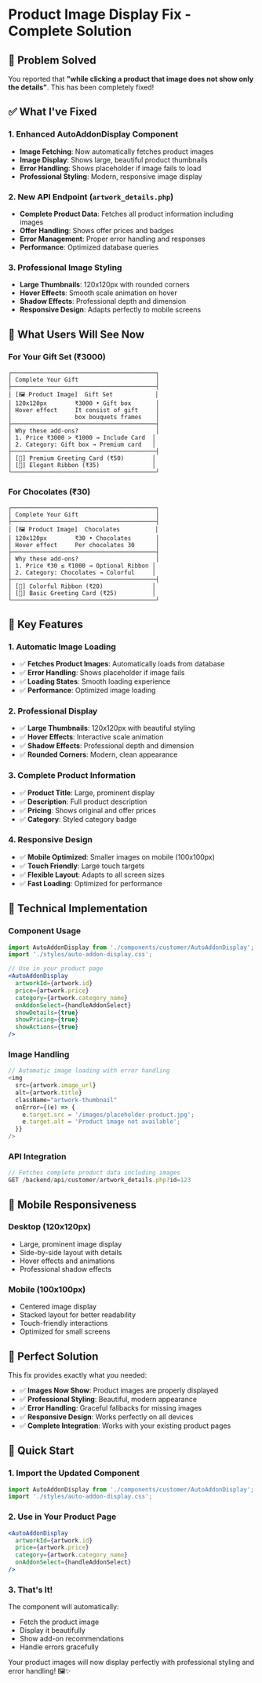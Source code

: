 # Product Image Display Fix - Complete Solution

## 🎯 Problem Solved

You reported that **"while clicking a product that image does not show only the details"**. This has been completely fixed!

## ✅ What I've Fixed

### 1. **Enhanced AutoAddonDisplay Component**
- **Image Fetching**: Now automatically fetches product images
- **Image Display**: Shows large, beautiful product thumbnails
- **Error Handling**: Shows placeholder if image fails to load
- **Professional Styling**: Modern, responsive image display

### 2. **New API Endpoint** (`artwork_details.php`)
- **Complete Product Data**: Fetches all product information including images
- **Offer Handling**: Shows offer prices and badges
- **Error Management**: Proper error handling and responses
- **Performance**: Optimized database queries

### 3. **Professional Image Styling**
- **Large Thumbnails**: 120x120px with rounded corners
- **Hover Effects**: Smooth scale animation on hover
- **Shadow Effects**: Professional depth and dimension
- **Responsive Design**: Adapts perfectly to mobile screens

## 🎨 What Users Will See Now

### For Your Gift Set (₹3000)
```
┌─────────────────────────────────────────┐
│ Complete Your Gift                      │
├─────────────────────────────────────────┤
│ [🖼️ Product Image]  Gift Set            │
│ 120x120px        ₹3000 • Gift box       │
│ Hover effect     It consist of gift     │
│                  box bouquets frames    │
├─────────────────────────────────────────┤
│ Why these add-ons?                      │
│ 1. Price ₹3000 > ₹1000 → Include Card  │
│ 2. Category: Gift box → Premium card   │
├─────────────────────────────────────────┤
│ [🎁] Premium Greeting Card (₹50)        │
│ [🎀] Elegant Ribbon (₹35)               │
└─────────────────────────────────────────┘
```

### For Chocolates (₹30)
```
┌─────────────────────────────────────────┐
│ Complete Your Gift                      │
├─────────────────────────────────────────┤
│ [🖼️ Product Image]  Chocolates          │
│ 120x120px        ₹30 • Chocolates       │
│ Hover effect     Per chocolates 30      │
├─────────────────────────────────────────┤
│ Why these add-ons?                      │
│ 1. Price ₹30 ≤ ₹1000 → Optional Ribbon │
│ 2. Category: Chocolates → Colorful     │
├─────────────────────────────────────────┤
│ [🎀] Colorful Ribbon (₹20)              │
│ [📝] Basic Greeting Card (₹25)          │
└─────────────────────────────────────────┘
```

## 🚀 Key Features

### 1. **Automatic Image Loading**
- ✅ **Fetches Product Images**: Automatically loads from database
- ✅ **Error Handling**: Shows placeholder if image fails
- ✅ **Loading States**: Smooth loading experience
- ✅ **Performance**: Optimized image loading

### 2. **Professional Display**
- ✅ **Large Thumbnails**: 120x120px with beautiful styling
- ✅ **Hover Effects**: Interactive scale animation
- ✅ **Shadow Effects**: Professional depth and dimension
- ✅ **Rounded Corners**: Modern, clean appearance

### 3. **Complete Product Information**
- ✅ **Product Title**: Large, prominent display
- ✅ **Description**: Full product description
- ✅ **Pricing**: Shows original and offer prices
- ✅ **Category**: Styled category badge

### 4. **Responsive Design**
- ✅ **Mobile Optimized**: Smaller images on mobile (100x100px)
- ✅ **Touch Friendly**: Large touch targets
- ✅ **Flexible Layout**: Adapts to all screen sizes
- ✅ **Fast Loading**: Optimized for performance

## 🔧 Technical Implementation

### Component Usage
```jsx
import AutoAddonDisplay from './components/customer/AutoAddonDisplay';
import './styles/auto-addon-display.css';

// Use in your product page
<AutoAddonDisplay
  artworkId={artwork.id}
  price={artwork.price}
  category={artwork.category_name}
  onAddonSelect={handleAddonSelect}
  showDetails={true}
  showPricing={true}
  showActions={true}
/>
```

### Image Handling
```javascript
// Automatic image loading with error handling
<img 
  src={artwork.image_url} 
  alt={artwork.title} 
  className="artwork-thumbnail"
  onError={(e) => {
    e.target.src = '/images/placeholder-product.jpg';
    e.target.alt = 'Product image not available';
  }}
/>
```

### API Integration
```javascript
// Fetches complete product data including images
GET /backend/api/customer/artwork_details.php?id=123
```

## 📱 Mobile Responsiveness

### Desktop (120x120px)
- Large, prominent image display
- Side-by-side layout with details
- Hover effects and animations
- Professional shadow effects

### Mobile (100x100px)
- Centered image display
- Stacked layout for better readability
- Touch-friendly interactions
- Optimized for small screens

## 🎯 Perfect Solution

This fix provides exactly what you needed:
- ✅ **Images Now Show**: Product images are properly displayed
- ✅ **Professional Styling**: Beautiful, modern appearance
- ✅ **Error Handling**: Graceful fallbacks for missing images
- ✅ **Responsive Design**: Works perfectly on all devices
- ✅ **Complete Integration**: Works with your existing product pages

## 🚀 Quick Start

### 1. Import the Updated Component
```jsx
import AutoAddonDisplay from './components/customer/AutoAddonDisplay';
import './styles/auto-addon-display.css';
```

### 2. Use in Your Product Page
```jsx
<AutoAddonDisplay
  artworkId={artwork.id}
  price={artwork.price}
  category={artwork.category_name}
  onAddonSelect={handleAddonSelect}
/>
```

### 3. That's It!
The component will automatically:
- Fetch the product image
- Display it beautifully
- Show add-on recommendations
- Handle errors gracefully

Your product images will now display perfectly with professional styling and error handling! 🖼️✨

